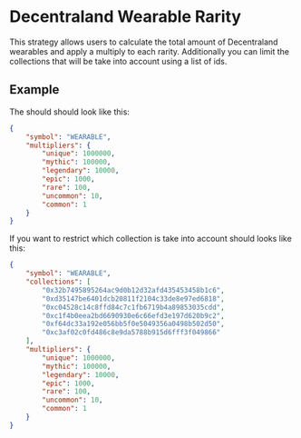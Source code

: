 # Decentraland Wearable Rarity

This strategy allows users to calculate the total amount of Decentraland wearables and apply a multiply to each rarity. Additionally you can limit the collections that will be take into account using a list of ids.

## Example

The should should look like this:

```json
{
    "symbol": "WEARABLE",
    "multipliers": {
        "unique": 1000000,
        "mythic": 100000,
        "legendary": 10000,
        "epic": 1000,
        "rare": 100,
        "uncommon": 10,
        "common": 1
    }
}
```

If you want to restrict which collection is take into account should looks like this:

```json
{
    "symbol": "WEARABLE",
    "collections": [
        "0x32b7495895264ac9d0b12d32afd435453458b1c6",
        "0xd35147be6401dcb20811f2104c33de8e97ed6818",
        "0xc04528c14c8ffd84c7c1fb6719b4a89853035cdd",
        "0xc1f4b0eea2bd6690930e6c66efd3e197d620b9c2",
        "0xf64dc33a192e056bb5f0e5049356a0498b502d50",
        "0xc3af02c0fd486c8e9da5788b915d6fff3f049866"
    ],
    "multipliers": {
        "unique": 1000000,
        "mythic": 100000,
        "legendary": 10000,
        "epic": 1000,
        "rare": 100,
        "uncommon": 10,
        "common": 1
    }
}
```
